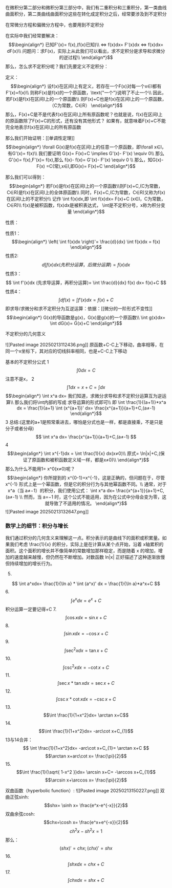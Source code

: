 在微积分第二部分和微积分第三部分中，我们有二重积分和三重积分，第一类曲线曲面积分，第二类曲线曲面积分这些在转化成定积分之后，经常要涉及到不定积分

在常微分方程和偏微分方程中，也要用到不定积分

在实际中我们经常要解决：
$$\begin{align*}
已知F'(x)= f(x),(f(x)已知)\\
⇔ f(x)dx= F'(x)dx ⇔ f(x)dx= dF(x)\\
问题问：求F(x)，实际上从此我们可以看出，求不定积分是求导和求微分的逆过程\\
\end{align*}$$
那么，怎么求不定积分呢？我们先要定义不定积分：

定义：
$$\begin{align*}
设f(x)在区间I上有定义，若存在一个F(x)对每一个x∈I都有 F'(x)=f(x)\\
则称F(x)是f(x)的一个原函数，\text{"一个"}说明了不止一个\\
因此，若F(x)是f(x)在区间I上的一个原函数\\
则F(x)+C也是f(x)在区间I上的一个原函数，（C为常数，C∈R）
\end{align*}$$
那么，F(x)+C是不是代表f(x)在区间I上所有原函数呢？也就是说，f(x)在区间I上的原函数除了F(x)+C的形式，还有没有其他形式？
如果有，就意味着F(x)+C不能完全地表示f(x)在区间I上的所有原函数

那么我们开始证明：[[单调性定理]]
$$\begin{align*}
\forall G(x)是f(x)在区间I上的任意一个原函数，即\forall x∈I，有G'(x)= f(x)\\
我们要证明 G(x)= F(x)+C \implies G'(x)- F'(x) \equiv 0\\
那么G'(x)= f(x),F'(x)= f(x),那么 f(x)- f(x)= G'(x)- F'(x) \equiv 0 \\
那么，知G(x)- F(x) =C(常),x∈I,即G(x)= F(x)+C
\end{align*}$$

那么我们可以得到：
$$\begin{align*}
若F(x)是f(x)在区间I上的一个原函数\\则F(x)+C,(C为常数，C∈R)是f(x)在区间I上的全体原函数\\
同时，F(x)+C,(C为常数，C∈R)又称为f(x)在区间I上的不定积分\\
记作 \int f(x)dx,即 \int f(x)dx= F(x)+C (x∈I，C为常数，C∈R)\\
f(x)是被积函数，f(x)dx是被积表达式， \int是不定积分号，x称为积分变量
\end{align*}$$

性质：

性质1：
$$\begin{align*}
\left( \int f(x)dx \right)'= \frac{d}{dx} \int f(x)dx = f(x)
\end{align*}$$
性质2:
$$d \int f(x)dx (先积分运算，后微分运算)= f(x)dx$$
性质3：
$$ \int f'(x)dx (先求导运算，再积分运算)= \int \frac{d}{dx} f(x) dx= f(x)+C $$
性质4：
$$ \int df(x)= \int f'(x)dx= f(x)+C $$
即求导/求微分和求不定积分为互逆运算：依据：[[微分的一阶形式不变性]]
$$\begin{align*}
G(x)的导函数是g(x)，G(x)是g(x)的一个原函数\\
\int g(x)dx= \int dG(x)= G(x)+C
\end{align*}$$

不定积分的几何意义

![[Pasted image 20250213112436.png]]
原函数+C-C上下移动，曲率相等，在同一个x坐标下，其对应的切线斜率相同，也是+C-C上下移动

基本的不定积分公式
1
$$\int 0 dx= C$$
注意不是x，
2
$$\int 1dx= x+C= \int dx$$
$$\begin{align*}
\int x^a dx= 我们知道，求微分求导和求不定积分运算互为逆运算\\
那么我们将\int内部的写成 求导运算的形式即可\\
即 \int \frac{1}{(a+1)}*x^a dx = \frac{1}{a+1} \int (x^{a+1})' dx= \frac{x^{a+1}}{a+1}+C,(a≠-1)
\end{align*}$$
3 总结:(这里的a+1是照常乘进去，哪怕是分式也是一样，都是直接乘，不是只是分子或者分母)$$ \int x^a dx=  \frac{x^{a+1}}{a+1}+C,(a≠-1) $$
4
$$\begin{align*}
\int x^{-1}dx = \int \frac{1}{x} dx(x≠0)\\
原式= \ln|x|+C,(保证了原函数和被积函数定义域一样，都是x≠0)\\
\end{align*}$$
那么为什么不能用1= x^0(x≠0)呢？
$$\begin{align*}
你所提到的 x^{0-1}=x^{-1}，这是正确的，但问题在于，尽管 x^{-1} 形式上是一个幂函数，但是它的积分行为与其他幂函数不同。\\
通常，对于 x^a（当 a≠−1）的积分，我们使用公式： \int x^a dx=  \frac{x^{a+1}}{a+1}+C,(a≠-1) \\
然而，当 a=−1 时，这个公式不能适用，因为在公式中分母会变为零，这就导致了不适用的情况。
\end{align*}$$
![[Pasted image 20250213132647.png]]
### **数学上的细节：积分与增长**

我们通过积分的几何含义来理解这一点。积分表示的是曲线下的面积或积累量。如果我们考虑 \frac{1}{x}​ 的积分，实际上是在计算从某个点开始，沿着 x轴累积的面积。这个面积的增长并不像简单的常数增加那样稳定，而是随着 x 的增加，增加的速度越来越慢，但仍然在不断增加。对数函数 ln|x| 正好描述了这种逐渐放慢但持续增加的增长行为。

5.
$$ \int a^xdx= \frac{1}{\ln a} * \int (a^x)' dx = \frac{1}{\ln a}*a^x+C $$
6.
$$\int e^xdx = e^x+C$$
积分运算一定要记得+C
7.
$$\int \cos x dx = \sin x+C$$
8.
$$\int \sin xdx = -\cos x +C$$
9.
$$\int \sec^2 xdx= \tan x+C$$
10.
$$\int \csc^2 xdx= -\cot x+C$$
11.
$$\int \sec x*\tan xdx = \sec x+C$$
12.
$$\int \csc x*\cot xdx= -\csc x+C$$
13.
$$\int \frac{1}{1+x^2}dx= \arctan x+C$$
14.
$$\int  \frac{1}{1+x^2}dx= -arc\cot x+C_{1}$$
13与14合并：
$$ \int  \frac{1}{1+x^2}dx= -arc\cot x+C_{1}= \arctan x+C $$
$$\arctan x+arc\cot x= \frac{\pi}{2}$$
15.
$$\int \frac{1}{\sqrt{ 1-x^2 }}dx= \arcsin x+C= -\arccos x+C_{1}$$
$$\arcsin x+\arccos x= \frac{\pi}{2}$$

双曲函数（hyperbolic function）:
![[Pasted image 20250213150227.png]]
双曲正弦sinh:
$$shx= \sinh x= \frac{e^x-e^{-x}}{2}$$
双曲余弦cosh:
$$chx=\cosh x= \frac{e^x+e^{-x}}{2}$$
$$ch^2x-sh^2x=1$$
那么：$$(shx)'=chx;(chx)'=shx$$
16.
$$\int shx dx= chx+C$$
17.
$$\int chx dx= shx+C$$